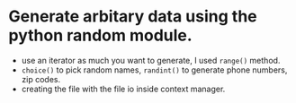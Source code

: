 # Generate arbitary data using the python random module.

- use an iterator as much you want to generate, I used `range()` method.
- `choice()` to pick random names, `randint()` to generate phone numbers, zip codes.
- creating the file with the file io inside context manager.
